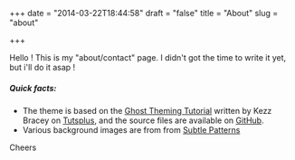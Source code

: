 +++
date = "2014-03-22T18:44:58"
draft = "false"
title = "About"
slug = "about"

+++

Hello ! This is my "about/contact" page. I didn't got the time to write it yet, but i'll do it asap !

##### Quick facts:
* The theme is based on the [Ghost Theming Tutorial](http://webdesign.tutsplus.com/series/building-a-ghost-theme-from-scratch--webdesign-16179) written by Kezz Bracey on [Tutsplus](https://tutsplus.com), and the source files are available on [GitHub](https://github.com/nwknu/nknu-ghost-theme).
* Various background images are from from [Subtle Patterns](http://subtlepatterns.com/)


Cheers